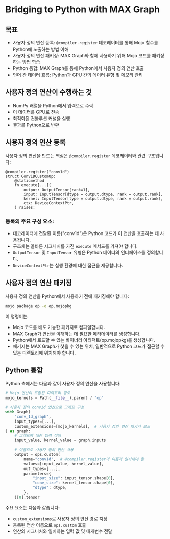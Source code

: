 # Bridging to Python with MAX Graph

## 목표

- 사용자 정의 연산 등록: `@compiler.register` 데코레이터를 통해 Mojo 함수를 Python에 노출하는 방법 이해
- 사용자 정의 연산 패키징: MAX Graph와 함께 사용하기 위해 Mojo 코드를 패키징하는 방법 학습
- Python 통합: MAX Graph를 통해 Python에서 사용자 정의 연산 호출
- 언어 간 데이터 흐름: Python과 GPU 간의 데이터 유형 및 메모리 관리

## 사용자 정의 연산이 수행하는 것

- NumPy 배열을 Python에서 입력으로 수락
- 이 데이터를 GPU로 전송
- 최적화된 컨볼루션 커널을 실행
- 결과를 Python으로 반환

## 사용자 정의 연산 등록

사용자 정의 연산을 만드는 핵심은 `@compiler.register` 데코레이터와 관련 구조입니다:

```
@compiler.register("conv1d")
struct Conv1DCustomOp:
    @staticmethod
    fn execute[...](
        output: OutputTensor[rank=1],
        input: InputTensor[dtype = output.dtype, rank = output.rank],
        kernel: InputTensor[type = output.dtype, rank = output.rank],
        ctx: DeviceContextPtr,
    ) raises:
```

### 등록의 주요 구성 요소:

- 데코레이터에 전달된 이름("conv1d")은 Python 코드가 이 연산을 호출하는 데 사용됩니다.
- 구조체는 올바른 시그니처를 가진 `execute` 메서드를 가져야 합니다.
- `OutputTensor` 및 `InputTensor` 유형은 Python 데이터의 인터페이스를 정의합니다.
- `DeviceContextPtr`는 실행 환경에 대한 접근을 제공합니다.

## 사용자 정의 연산 패키징

사용자 정의 연산을 Python에서 사용하기 전에 패키징해야 합니다:

```bash
mojo package op -o op.mojopkg
```

이 명령어는:

- Mojo 코드를 배포 가능한 패키지로 컴파일합니다.
- MAX Graph가 연산을 이해하는 데 필요한 메타데이터를 생성합니다.
- Python에서 로드할 수 있는 바이너리 아티팩트(op.mojopkg)를 생성합니다.
- 패키지는 MAX Graph가 찾을 수 있는 위치, 일반적으로 Python 코드가 접근할 수 있는 디렉토리에 위치해야 합니다.

## Python 통합

Python 측에서는 다음과 같이 사용자 정의 연산을 사용합니다:

```python
# Mojo 연산이 포함된 디렉토리 경로
mojo_kernels = Path(__file__).parent / "op"

# 사용자 정의 conv1d 연산으로 그래프 구성
with Graph(
    "conv_1d_graph",
    input_types=[...],
    custom_extensions=[mojo_kernels],  # 사용자 정의 연산 패키지 로드
) as graph:
    # 그래프에 대한 입력 정의
    input_value, kernel_value = graph.inputs

    # 이름으로 사용자 정의 연산 사용
    output = ops.custom(
        name="conv1d",  # @compiler.register의 이름과 일치해야 함
        values=[input_value, kernel_value],
        out_types=[...],
        parameters={
            "input_size": input_tensor.shape[0],
            "conv_size": kernel_tensor.shape[0],
            "dtype": dtype,
        },
    )[0].tensor
```

주요 요소는 다음과 같습니다:

- `custom_extensions`로 사용자 정의 연산 경로 지정
- 등록된 연산 이름으로 `ops.custom` 호출
- 연산의 시그니처와 일치하는 입력 값 및 매개변수 전달
